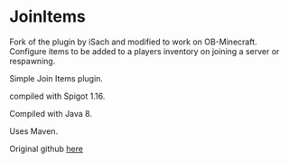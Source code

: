 # JoinItems

Fork of the plugin by iSach and modified to work on OB-Minecraft.
Configure items to be added to a players inventory on joining a server or respawning.


Simple Join Items plugin.

compiled with Spigot 1.16.

Compiled with Java 8.

Uses Maven.

Original github [here](https://github.com/iSach/JoinItems) 
